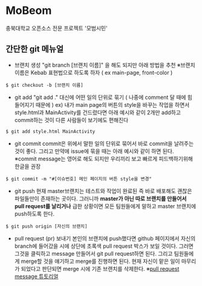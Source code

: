 # MoBeom
충북대학교 오픈소스 전문 프로젝트 '모범시민'


## 간단한 git 메뉴얼


* 브랜치 생성 
"git branch [브랜치 이름]" 을 해도 되지만 아래 방법을 추천
※브랜치 이름은  Kebab 표현법으로 하도록 하자 ( ex main-page, front-color )
```Linux 
$ git checkout -b [브랜치 이름]
```


* git add
"git add ." 대신에 어떤 일의 단위로 묶기 ( 나중에 comment 달 때에 힘들어지기 때문에 )
ex) 내가 main page의 버튼의 style을 바꾸는 작업을 하면서 style.html과 MainActivity를 건드렸다면 
아래 예시와 같이 2개만 add하고 commit하는 것이 다른 사람들이 보기에도 편해진다
```Linux
$ git add style.html MainActivity
```


* git commit
commit은 위에서 말한 일의 단위로 묶어서 바로 commit을 날려주는 것이 좋다. 그리고 만약에 issue에 묶을 때는 아래 예시와 같이 하면 된다.
※commit message는 영어로 해도 되지만 우리끼리 보고 빠르게 피드백하기위해 한글을 권장
```Linux
$ git commit -m "#[이슈번호] 메인 페이지의 버튼 style을 변경"
```


* git push
현재 master브랜치는 테스트와 작업이 완료된 즉 바로 배포해도 괜찮은 파일들만이 존재하는 곳이다. 그러니까 **master가 아닌 따로 브랜치를 만들어서 pull request를 날리거나** 급한 상황이면 모든 팀원들에게 말하고 master 브랜치에 push하도록 한다.
```Linux
$ git push origin [자신의 브랜치]
```


* pull request (pr) 보내기
본인의 브랜치에 push했다면 github 페이지에서 자신의 branch에 들어갔을 시에 상단에 초록색 pull request 박스가 보일 것이다. 그러면 그것을 클릭하고 message 만들어서 git pull request하면 된다. 그리고 팀원들에게 merge할 것을 얘기하고 merge를 진행하면 된다. 현재 자신이 맡은 일이 마무리가 되었다고 판단되면 merge 시에 기존 브랜치를 삭제한다.
※[pull request message 튜토리얼]( https://www.pullrequest.com/blog/writing-a-great-pull-request-description/ )
